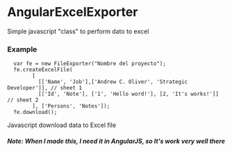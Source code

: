# AngularExcelExporter

Simple javascript "class" to perform dato to excel

### Example
```
  var fe = new FileExporter("Nombre del proyecto");
  fe.createExcelFile(
        [
          [['Name', 'Job'],['Andrew C. Oliver', 'Strategic Developer']], // sheet 1
          [['Id', 'Note'], ['1', 'Hello word!'], [2, 'It's works!']] // sheet 2
        ], ['Persons', 'Notes']);
  fe.download();
```
Javascript download data to Excel file

##### Note: When I made this, I need it in AngularJS, so It's work very well there

